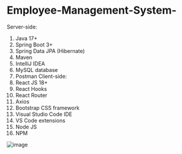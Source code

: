 # Employee-Management-System-

Server-side:
1.	Java 17+
2.	Spring Boot 3+
3.	Spring Data JPA (Hibernate)
4.	Maven
5.	IntelliJ IDEA
6.	MySQL database
7.	Postman
Client-side:
1.	React JS 18+
2.	React Hooks
3.	React Router
4.	Axios
5.	Bootstrap CSS framework
6.	Visual Studio Code IDE
7.	VS Code extensions
8.	Node JS
9.	NPM

![image](https://github.com/rakshShivarajSE31/Employee-Management-System-using-SpringBoot-Java__React-JS/assets/142454108/56ebf769-e598-4c6c-8f50-9662c107cfaa)
 
